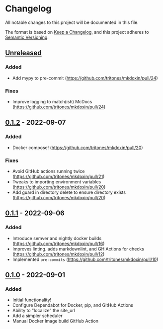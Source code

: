 <!-- markdownlint-configure-file { "MD024": { "siblings_only": true } } -->

# Changelog

All notable changes to this project will be documented in this file.

The format is based on [Keep a Changelog](https://keepachangelog.com/en/1.0.0/),
and this project adheres to [Semantic Versioning](https://semver.org/spec/v2.0.0.html).

## [Unreleased]

### Added

-   Add mypy to pre-commit (<https://github.com/tritones/mkdoxin/pull/24>)

### Fixes

-   Improve logging to match(ish) McDocs (<https://github.com/tritones/mkdoxin/pull/24>)

## [0.1.2] - 2022-09-07

### Added

-   Docker compose! (<https://github.com/tritones/mkdoxin/pull/20>)

### Fixes

-   Avoid GitHub actions running twice (<https://github.com/tritones/mkdoxin/pull/21>)
-   Tweaks to importing environment variables (<https://github.com/tritones/mkdoxin/pull/20>)
-   Add guard in directory delete to ensure directory exists (<https://github.com/tritones/mkdoxin/pull/20>)

## [0.1.1] - 2022-09-06

### Added

-   Introduce semver and nightly docker builds (<https://github.com/tritones/mkdoxin/pull/16>)
-   Improves linting. adds markdownlint, and GH Actions for checks (<https://github.com/tritones/mkdoxin/pull/12>)
-   Implemented `pre-commits` (<https://github.com/tritones/mkdoxin/pull/10>)

## [0.1.0] - 2022-09-01

### Added

-   Initial functionality!
-   Configure Dependabot for Docker, pip, and GitHub Actions
-   Ability to "localize" the site_url
-   Add a simpler scheduler
-   Manual Docker Image build GitHub Action

<!-- Release Links -->

[unreleased]: https://github.com/tritones/mkdoxin/compare/v0.1.2...HEAD
[0.1.2]: https://github.com/tritones/mkdoxin/releases/tag/v0.1.2
[0.1.1]: https://github.com/tritones/mkdoxin/releases/tag/v0.1.1
[0.1.0]: https://github.com/tritones/mkdoxin/releases/tag/v0.1.0
